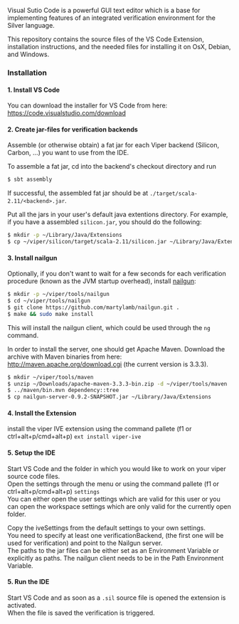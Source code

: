 Visual Sutio Code is a powerful GUI text editor which is a base for implementing features of an integrated verification environment for the Silver language.

This repository contains the source files of the VS Code Extension, installation instructions, and the needed files for installing it on OsX, Debian, and Windows.

### Installation ###

#### 1. Install VS Code

You can download the installer for VS Code from here: https://code.visualstudio.com/download

#### 2. Create jar-files for verification backends

Assemble (or otherwise obtain) a fat jar for each Viper backend (Silicon, Carbon, ...) you want to use from the IDE.

To assemble a fat jar, cd into the backend's checkout directory and run
```bash
$ sbt assembly
```
If successful, the assembled fat jar should be at `./target/scala-2.11/<backend>.jar`.

Put all the jars in your user's default java extentions directory. For example, if
you have a assembled `silicon.jar`, you should do the following:

```bash
$ mkdir -p ~/Library/Java/Extensions
$ cp ~/viper/silicon/target/scala-2.11/silicon.jar ~/Library/Java/Extensions
```

#### 3. Install nailgun

Optionally, if you don't want to wait for a few seconds for each verification procedure
(known as the JVM startup overhead), install [nailgun](http://martiansoftware.com/nailgun):

```bash
$ mkdir -p ~/viper/tools/nailgun
$ cd ~/viper/tools/nailgun
$ git clone https://github.com/martylamb/nailgun.git .
$ make && sudo make install
```

This will install the nailgun client, which could be used through the ```ng``` command.

In order to install the server, one should get Apache Maven. Download the archive with
Maven binaries from here: http://maven.apache.org/download.cgi
(the current version is 3.3.3).

```bash
$ mkdir ~/viper/tools/maven
$ unzip ~/Downloads/apache-maven-3.3.3-bin.zip -d ~/viper/tools/maven
$ ../maven/bin.mvn dependency::tree
$ cp nailgun-server-0.9.2-SNAPSHOT.jar ~/Library/Java/Extensions
```

#### 4. Install the Extension

install the viper IVE extension using the command pallete (f1 or ctrl+alt+p/cmd+alt+p) ```ext install viper-ive```

#### 5. Setup the IDE

Start VS Code and the folder in which you would like to work on your viper source code files.  
Open the settings through the menu or using the command pallete (f1 or ctrl+alt+p/cmd+alt+p) ```settings```  
You can either open the user settings which are valid for this user or you can open the workspace settings which are only valid for the currently open folder.  

Copy the iveSettings from the default settings to your own settings.  
You need to specify at least one verificationBackend, (the first one will be used for verification) and point to the Nailgun server.  
The paths to the jar files can be either set as an Environment Variable or explicitly as paths.
The nailgun client needs to be in the Path Environment Variable.

#### 5. Run the IDE

Start VS Code and as soon as a ```.sil``` source file is opened the extension is activated.  
When the file is saved the verification is triggered.